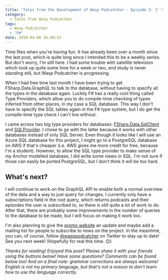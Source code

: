 ```yaml
---
title: 'Tales from the Development of Wasp Podcatcher - Episode 5: I''m still here'
category:
  - Tales from Wasp Podcatcher
tags:
  - Wasp Podcatcher
  - 'F#'
date: 2018-04-08 16:40:52
---
```



Time flies when you're having fun. It has already been over a month since the last post, which is quite long since I intended this to be a weekly series. But don't worry, I'm still here. I had some trouble with satellite television which took up quite some time for a week or two, and study is never standing still, but Wasp Podcatcher is progressing.

When I had free time last month I have been trying to get FSharp.Data.GraphQL to talk to the database, without having to specify all the types in the database again. Luckily F# has a really cool thing called Type Providers, which allow you to do compile-time checking of types inferred from other places, in my case a SQL database. This way I don't have to specify the SQL tables again in the F# type system, but I do get the compile-time type check I can't live without.

<!-- more -->

I came across two big type providers for databases: [FSharp.Data.SqlClient](fsprojects.github.io/FSharp.Data.SqlClient/) and [SQLProvider](fsprojects.github.io/SQLProvider/). I chose to go with the latter because it works with other databases instead of only SQL Server. Even though it looks like I will use an Azure SQL database for this project, I might go to a PostgreSQL database on AWS if that's cheaper (i.e. AWS gives me more credit for free, because I'm a student). However, to allow the SQL type provider to make sense of my Anchor modelled database, I did write some views in SQL. I'm not sure if those can easily be ported PostgreSQL, but I don't think it will be too hard.

## What's next?
I will continue to work on the GraphQL API to enable both a normal overview of the data and a way to just query for changes. I currently only have a subscriptions field in the root query, which returns podcasts and their episodes the user is subscribed to, so there is still quite a lot of work to do. After that, there are probably some improvements in the number of queries to the database to be made, but I will focus on making it work too.

I'm also planning to give the [promo website](https://wasppodcatcher.com) an update and maybe add a mailing list for people to subscribe to news on the project. In the meantime, you can, of course, follow [@wasppodcatcher](https://twitter.com/wasppodcatcher) on Twitter to stay up to date! See you next week! (Hopefully for real this time. 😉)

*Thanks for reading! Enjoyed this post? Please share it with your friends using the buttons below! Have some questions? Comments can be found below too! And on a final note: grammar corrections are always welcome! English is not my primary language, but that's not a reason to don't learn how to use the language correctly.*